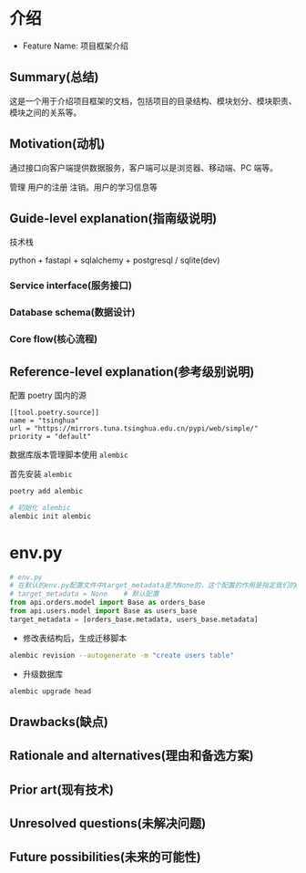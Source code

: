 # 介绍

- Feature Name: 项目框架介绍

## Summary(总结)

这是一个用于介绍项目框架的文档，包括项目的目录结构、模块划分、模块职责、模块之间的关系等。

## Motivation(动机)

通过接口向客户端提供数据服务，客户端可以是浏览器、移动端、PC 端等。

管理 用户的注册 注销。用户的学习信息等

## Guide-level explanation(指南级说明)

技术栈

python + fastapi + sqlalchemy + postgresql / sqlite(dev)

### Service interface(服务接口)

### Database schema(数据设计)

### Core flow(核心流程)

## Reference-level explanation(参考级别说明)

配置 poetry 国内的源

```
[[tool.poetry.source]]
name = "tsinghua"
url = "https://mirrors.tuna.tsinghua.edu.cn/pypi/web/simple/"
priority = "default"
```

数据库版本管理脚本使用 `alembic`

首先安装 `alembic`

```bash
poetry add alembic
```

```bash
# 初始化 alembic
alembic init alembic
```

# env.py

```python
# env.py
# 在默认的env.py配置文件中target_metadata是为None的，这个配置的作用是指定我们的model 它可以指定一个，也可以通过数组指定多个，建议使用多个
# target_metadata = None	# 默认配置
from api.orders.model import Base as orders_base
from api.users.model import Base as users_base
target_metadata = [orders_base.metadata, users_base.metadata]

```

- 修改表结构后，生成迁移脚本
```bash
alembic revision --autogenerate -m "create users table"
```

- 升级数据库
```bash
alembic upgrade head
```

## Drawbacks(缺点)

## Rationale and alternatives(理由和备选方案)

## Prior art(现有技术)

## Unresolved questions(未解决问题)

## Future possibilities(未来的可能性)
